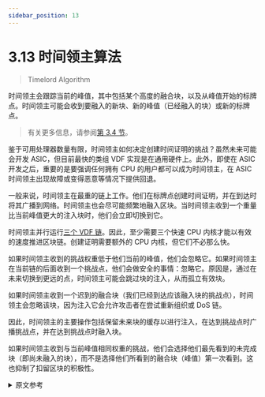 ```yaml
---
sidebar_position: 13
---
```


# 3.13 时间领主算法

> Timelord Algorithm

时间领主会跟踪当前的峰值，其中包括某个高度的融合块，以及从峰值开始的标牌点。时间领主可能会收到要融入的新块、新的峰值（已经融入的块）或新的标牌点。

> 有关更多信息，请参阅[第 3.4 节](/docs/consensus/challenges 'Section 3.4: Challenges')。

鉴于可用处理器数量有限，时间领主如何决定创建时间证明的挑战？虽然未来可能会开发 ASIC，但目前最快的类组 VDF 实现是在通用硬件上。此外，即使在 ASIC 开发之后，重要的是要强调任何拥有 CPU 的用户都可以成为时间领主，在 ASIC 时间领主出现故障或变得恶意等情况下提供回退。

一般来说，时间领主在最重的链上工作。他们在标牌点创建时间证明，并在到达时将其广播到网络。时间领主也会尽可能频繁地融入区块。当时间领主收到一个重量比当前峰值更大的注入块时，他们会立即切换到它。

时间领主并行运行[三个 VDF 链](/docs/consensus/three_vdf_chains 'Section 3.8: Three VDF Chains')。因此，至少需要三个快速 CPU 内核才能以有效的速度推进区块链。创建证明需要额外的 CPU 内核，但它们不必那么快。

如果时间领主收到的挑战权重低于他们当前的峰值，他们会忽略它。如果时间领主在当前链的后面收到一个挑战点，他们会做安全的事情：忽略它。原因是，通过在未来切换到更远的点，时间领主可能会跳过块的注入，从而孤立有效块。

如果时间领主收到一个迟到的融合块（我们已经到达应该融入块的挑战点），时间领主会忽略该块，因为注入它会允许攻击者在尝试重新组织或 DoS 链。

因此，时间领主的主要操作包括保留未来块的缓存以进行注入，在达到挑战点时广播挑战点，并在达到挑战点时融入块。

如果时间领主收到与当前峰值相同权重的挑战，他们会选择他们最先看到的未完成块（即尚未融入的块），而不是选择他们所看到的融合块（峰值）第一次看到。这也抑制了扣留区块的积极性。

<details>
<summary>原文参考</summary>

A timelord keeps track of the current peak, which includes an infused block at a certain height, and signage points from the peak onward. A timelord might receive new blocks to infuse, new peaks (blocks which are already infused), or new signage points.

> For more info, see [Section 3.4](/docs/consensus/challenges 'Section 3.4: Challenges').

How does a timelord decide which challenges to create proofs of time on, given a limited number of available processors? While ASICs are likely to develop in the future, at the moment the fastest classgroup VDF implementations are on general purpose hardware. Furthermore, even after the development of ASICs, it’s important to emphasize that any user with a CPU can be a timelord, to provide fallbacks in the case that the ASIC timelords go down, or becomes malicious, etc.

In general, timelords work on the heaviest chain. They create proofs of time at the signage points, and broadcast these to the network as they are reached. Timelords also infuse blocks as often as they can. When the timelord receives an infused block which has a greater weight than the current peak, they switch to it immediately.

Timelords also run the [three VDF chains](/docs/consensus/three_vdf_chains 'Section 3.8: Three VDF Chains') in parallel. Therefore, at least three fast CPU cores are necessary to advance the blockchain at an efficient rate. Extra CPU cores will be necessary to create proofs, but they do not have to be as fast.

If the timelord receives a challenge with less weight than their current peak, they ignore it. If the timelord receives a challenge point later in the current chain, they do the safe thing: ignore it. The reason is that by switching to a point further in the future, the timelord might be skipping the infusion of blocks, and thus orphaning valid blocks.

If the timelord receives a block for infusion which is late (we have already reached the challenge point at which the block should have been infused), the timelord ignores the block, since infusing to it would allow attackers to instigate a withholding attack, in an attempt to re-org or DoS the chain.

Therefore, the main operation of the timelord involves keeping a cache of future blocks to infuse, broadcasting challenge points when they are reached, and infusing blocks when they reach their challenge points.

If the timelord receives a challenge with the same weight as the current peak, they choose the unfinished block which they saw first (that is, the block that has not been infused yet), as opposed to choosing the infused block (peak) which they saw first. This also disincentivizes the withholding of blocks.

</details>
